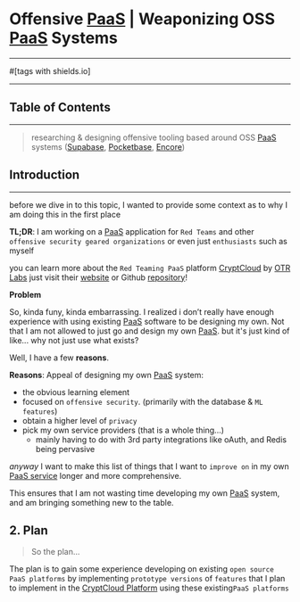 # Offensive [PaaS](https://en.wikipedia.org/wiki/Platform_as_a_service) | Weaponizing OSS [PaaS](https://en.wikipedia.org/wiki/Platform_as_a_service) Systems

---
#[tags with shields.io]

---
## Table of Contents
---



> researching &amp; designing offensive tooling based around OSS [PaaS](https://en.wikipedia.org/wiki/Platform_as_a_service) systems ([Supabase](https://supabase.com), [Pocketbase](https://github.com/pocketbase/pocketbase), [Encore](https://encore.dev))


## Introduction
---

before we dive in to this topic, I wanted to provide some context as to why I am doing this in the first place 


**TL;DR**: I am working on a [PaaS](https://en.wikipedia.org/wiki/Platform_as_a_service) application for `Red Teams` and other `offensive security geared organizations` or even just `enthusiasts` such as myself 


you can learn more about the `Red Teaming PaaS` platform [CryptCloud](https://github.com/OTRLabs/CryptCloud-Platform) by [OTR Labs](https://github.com/OTRLabs) 
just visit their [website](https://otrlabs.com/) or Github [repository](https://github.com/OTRLabs/CryptCloud-Platform)!


**Problem**

So, kinda funy, kinda embarrassing. 
I realized i don’t really have enough experience with using existing [PaaS](https://en.wikipedia.org/wiki/Platform_as_a_service) software to be designing my own.
Not that I am not allowed to just go and design my own [PaaS](https://en.wikipedia.org/wiki/Platform_as_a_service). 
but it's just kind of like... why not just use what exists?

Well, I have a few **reasons**. 

**Reasons**:
Appeal of designing my own [PaaS](https://en.wikipedia.org/wiki/Platform_as_a_service) system:
- the obvious learning element
- focused on `offensive security`. (primarily with the database & `ML features`)
- obtain a higher level of `privacy`  
- pick my own service providers (that is a whole thing...)
    - mainly having to do with 3rd party integrations like oAuth, and Redis being pervasive 


*anyway* I want to make this list of things that I want to `improve on` in my own [PaaS service](https://en.wikipedia.org/wiki/Platform_as_a_service) longer and more comprehensive.


This ensures that I am not wasting time developing my own [PaaS](https://en.wikipedia.org/wiki/Platform_as_a_service) system, and am bringing something new to the table.




## 2. Plan

> So the plan...

The plan is to gain some experience developing on existing `open source` `PaaS platforms` by implementing `prototype versions` of `features` that I plan to implement in the [CryptCloud Platform](https://github.com/OTRLabs/CryptCloud-Platform) using these existing`PaaS platforms`
